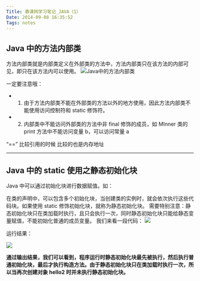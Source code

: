 ```yaml
---
Title: 慕课网学习笔记_JAVA（1）
Date: 2014-09-08 16:35:52
Tags: notes
---
```


## Java 中的方法内部类 ##
方法内部类就是内部类定义在外部类的方法中，方法内部类只在该方法的内部可见，即只在该方法内可以使用。
![Java中的方法内部类](http://img.mukewang.com/539ea96700013ca708200621.jpg)

一定要注意哦：

- 1. 由于方法内部类不能在外部类的方法以外的地方使用，因此方法内部类不能使用访问控制符和 static 修饰符。
- 2. 内部类中不能访问外部类的方法中非 final 修饰的成员，如 MInner 类的 print 方法中不能访问变量 b，可以访问常量 a

“==” 比较引用的时候 比较的也是内存地址

----------

## Java 中的 static 使用之静态初始化块 ##
Java 中可以通过初始化块进行数据赋值。如：

在类的声明中，可以包含多个初始化块，当创建类的实例时，就会依次执行这些代码块。如果使用 static 修饰初始化块，就称为静态初始化块。
需要特别注意：静态初始化块只在类加载时执行，且只会执行一次，同时静态初始化块只能给静态变量赋值，不能初始化普通的成员变量。
我们来看一段代码：
![](http://img.mukewang.com/53941e320001fdd507670575.jpg)

运行结果：

![](http://img.mukewang.com/53941e880001cb8003530223.jpg)

**通过输出结果，我们可以看到，程序运行时静态初始化块最先被执行，然后执行普通初始化块，最后才执行构造方法。由于静态初始化块只在类加载时执行一次，所以当再次创建对象 hello2 时并未执行静态初始化块。**